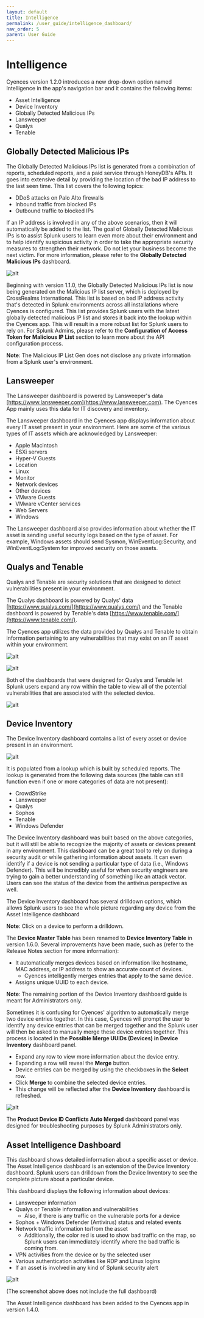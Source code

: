 ```yaml
---
layout: default
title: Intelligence
permalink: /user_guide/intelligence_dashboard/
nav_order: 5
parent: User Guide
---
```


# Intelligence 

Cyences version 1.2.0 introduces a new drop-down option named Intelligence in the app's navigation bar and it contains the following items:

* Asset Intelligence
* Device Inventory
* Globally Detected Malicious IPs
* Lansweeper
* Qualys
* Tenable

## Globally Detected Malicious IPs

The Globally Detected Malicious IPs list is generated from a combination of reports, scheduled reports, and a paid service through HoneyDB's APIs. It goes into extensive detail by providing the location of the bad IP address to the last seen time. This list covers the following topics: 

* DDoS attacks on Palo Alto firewalls
* Inbound traffic from blocked IPs
* Outbound traffic to blocked IPs

If an IP address is involved in any of the above scenarios, then it will automatically be added to the list. The goal of Globally Detected Malicious IPs is to assist Splunk users to learn even more about their environment and to help identify suspicious activity in order to take the appropriate security measures to strengthen their network. Do not let your business become the next victim. For more information, please refer to the **Globally Detected Malicious IPs** dashboard. 

![alt](https://github.com/VatsalJagani/Splunk-Cyences-App-for-Splunk/blob/master/docs/assets/malicious_ip.png?raw=true)

Beginning with version 1.1.0, the Globally Detected Malicious IPs list is now being generated on the Malicious IP list server, which is deployed by CrossRealms International. This list is based on bad IP address activity that's detected in Splunk environments across all installations where Cyences is configured. This list provides Splunk users with the latest globally detected malicious IP list and stores it back into the lookup within the Cyences app. This will result in a more robust list for Splunk users to rely on. For Splunk Admins, please refer to the **Configuration of Access Token for Malicious IP List** section to learn more about the API configuration process. 

**Note**: The Malicious IP List Gen does not disclose any private information from a Splunk user's environment.

## Lansweeper

The Lansweeper dashboard is powered by Lansweeper's data [https://www.lansweeper.com](https://www.lansweeper.com). The Cyences App mainly uses this data for IT discovery and inventory.  

The Lansweeper dashboard in the Cyences app displays information about every IT asset present in your environment. Here are some of the various types of IT assets which are acknowledged by Lansweeper: 

* Apple Macintosh 
* ESXi servers
* Hyper-V Guests
* Location
* Linux
* Monitor
* Network devices
* Other devices
* VMware Guests
* VMware vCenter services
* Web Servers
* Windows

The Lansweeper dashboard also provides information about whether the IT asset is sending useful security logs based on the type of asset. For example, Windows assets should send Sysmon, WinEventLog:Security, and WinEventLog:System for improved security on those assets. 

## Qualys and Tenable

Qualys and Tenable are security solutions that are designed to detect vulnerabilities present in your environment.  

The Qualys dashboard is powered by Qualys' data [https://www.qualys.com/](https://www.qualys.com/) and the Tenable dashboard is powered by Tenable's data [https://www.tenable.com/](https://www.tenable.com/). 

The Cyences app utilizes the data provided by Qualys and Tenable to obtain information pertaining to any vulnerabilities that may exist on an IT asset within your environment.

![alt](https://github.com/VatsalJagani/Splunk-Cyences-App-for-Splunk/blob/master/docs/assets/qualys_dashboard.png?raw=true)

![alt](https://github.com/VatsalJagani/Splunk-Cyences-App-for-Splunk/blob/master/docs/assets/tenable_dashboard.png?raw=true)

Both of the dashboards that were designed for Qualys and Tenable let Splunk users expand any row within the table to view all of the potential vulnerabilities that are associated with the selected device. 

![alt](https://github.com/VatsalJagani/Splunk-Cyences-App-for-Splunk/blob/master/docs/assets/vulnerabilities_table.png?raw=true)

## Device Inventory

The Device Inventory dashboard contains a list of every asset or device present in an environment. 

![alt](https://github.com/VatsalJagani/Splunk-Cyences-App-for-Splunk/blob/master/docs/assets/device_inventory.png?raw=true)

It is populated from a lookup which is built by scheduled reports. The lookup is generated from the following data sources (the table can still function even if one or more categories of data are not present): 

* CrowdStrike
* Lansweeper
* Qualys
* Sophos
* Tenable
* Windows Defender

The Device Inventory dashboard was built based on the above categories, but it will still be able to recognize the majority of assets or devices present in any environment. This dashboard can be a great tool to rely on during a security audit or while gathering information about assets. It can even identify if a device is not sending a particular type of data (i.e., Windows Defender). This will be incredibly useful for when security engineers are trying to gain a better understanding of something like an attack vector. Users can see the status of the device from the antivirus perspective as well.  

The Device Inventory dashboard has several drilldown options, which allows Splunk users to see the whole picture regarding any device from the Asset Intelligence dashboard  

**Note**: Click on a device to perform a drilldown. 

The **Device Master Table** has been renamed to **Device Inventory Table** in version 1.6.0. Several improvements have been made, such as (refer to the Release Notes section for more information):

* It automatically merges devices based on information like hostname, MAC address, or IP address to show an accurate count of devices. 
    * Cyences intelligently merges entries that apply to the same device. 
* Assigns unique UUID to each device. 

**Note**: The remaining portion of the Device Inventory dashboard guide is meant for Administrators only.

Sometimes it is confusing for Cyences' algorithm to automatically merge two device entries together. In this case, Cyences will prompt the user to identify any device entries that can be merged together and the Splunk user will then be asked to manually merge these device entries together. This process is located in the **Possible Merge UUIDs (Devices) in Device Inventory** dashboard panel.

* Expand any row to view more information about the device entry. 
* Expanding a row will reveal the **Merge** button. 
* Device entries can be merged by using the checkboxes in the **Select** row. 
* Click **Merge** to combine the selected device entries.  
* This change will be reflected after the **Device Inventory** dashboard is refreshed. 

![alt](https://github.com/VatsalJagani/Splunk-Cyences-App-for-Splunk/blob/master/docs/assets/merge_device_ids.png?raw=true)

The **Product Device ID Conflicts Auto Merged** dashboard panel was designed for troubleshooting purposes by Splunk Administrators only. 

## Asset Intelligence Dashboard

This dashboard shows detailed information about a specific asset or device. The Asset Intelligence dashboard is an extension of the Device Inventory dashboard. Splunk users can drilldown from the Device Inventory to see the complete picture about a particular device. 

This dashboard displays the following information about devices: 

* Lansweeper information 
* Qualys or Tenable information and vulnerabilities 
    * Also, if there is any traffic on the vulnerable ports for a device 
* Sophos + Windows Defender (Antivirus) status and related events 
* Network traffic information to/from the asset
    * Additionally, the color red is used to show bad traffic on the map, so Splunk users can immediately identify where the bad traffic is coming from.
* VPN activities from the device or by the selected user
* Various authentication activities like RDP and Linux logins 
* If an asset is involved in any kind of Splunk security alert

![alt](https://github.com/VatsalJagani/Splunk-Cyences-App-for-Splunk/blob/master/docs/assets/asset_intelligence_dashboard.png?raw=true)

(The screenshot above does not include the full dashboard)

The Asset Intelligence dashboard has been added to the Cyences app in version 1.4.0.